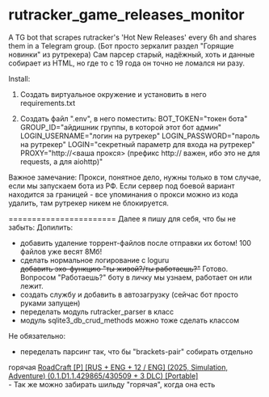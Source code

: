 # rutracker_game_releases_monitor
A TG bot that scrapes rutracker's 'Hot New Releases' every 6h and shares them in a Telegram group.
(Бот просто зеркалит раздел "Горящие новинки" из рутрекера)
Сам парсер старый, надёжный, хоть и данные собирает из HTML, но где то с 19 года он точно не ломался ни разу.

Install:
1. Создать виртуальное окружение и установить в него requirements.txt

2. Создать файл ".env", в него поместить:
BOT_TOKEN="токен бота"
GROUP_ID="айдишник группы, в которой этот бот админ"
LOGIN_USERNAME="логин на рутрекер"
LOGIN_PASSWORD="пароль на рутрекер"
LOGIN="секретный параметр для входа на рутрекер"
PROXY="http://<ваша прокся> (префикс http:// важен, ибо это не для requests, а для aiohttp)"

Важное замечание:
Прокси, понятное дело, нужны только в том случае, если мы запускаем бота из РФ. Если сервер под боевой вариант находится за границей - все упоминания о прокси можно из кода удалить, там рутрекер никем не блокируется.

======================= Далее я пишу для себя, что бы не забыть:
Допилить:
- добавить удаление торрент-файлов после отправки их ботом! 100 файлов уже весят 8Мб!<br>
- сделать нормальное логирование с loguru<br>
<del>добавить эхо-функцию "ты живой?/ты работаешь?"</del> Готово. Вопросом "Работаешь?" боту в личку мы узнаем, работает он или лежит.
- создать службу и добавить в автозагрузку (сейчас бот просто руками запущен)<br>
- переделать модуль rutracker_parser в класс<br>
- модуль sqlite3_db_crud_methods можно тоже сделать классом<br>

Не обязательно:
- переделать парсинг так, что бы "brackets-pair" собирать отдельно 
<div class="wbr t-title">
	<span class="ttp-label ttp-hot">горячая</span>
	<a data-topic_id="6695479" class="med tLink tt-text ts-text hl-tags bold tags-initialized" href="viewtopic.php?t=6695479">RoadCraft
		<span class="brackets-pair">[P]</span>
		<span class="brackets-pair">[RUS + ENG + 12 / ENG]</span>
		<span class="brackets-pair">(2025, Simulation, Adventure)</span>
		<span class="brackets-pair">(0.<wbr>1.<wbr>D1.<wbr>1.<wbr>429865/430509 + 3 DLC)</span>
		<span class="brackets-pair">[Portable]</span>
	</a>
</div>
- Так же можно забирать шильду "горячая", когда она есть
